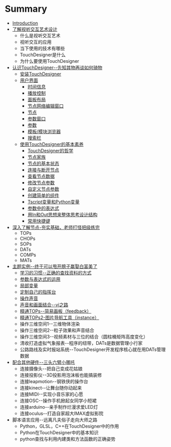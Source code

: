 # Summary

* [Introduction](README.md)
* [了解视听交互艺术设计](Chapter_1.md)
   * 什么是视听交互艺术
   * 视听交互的应用
   * 当下使用的技术有哪些
   * TouchDesigner是什么
   * 为什么要使用TouchDesigner
* [认识TouchDesigner--先知其物再谈如何骑物](Chapter_2.md)
   * [安装TouchDesigner](an_zhuang_touchdesigner.md)
   * [用户界面](yong_hu_jie_mian.md)
       * [时间信息](shi_jian_xin_xi.md)
       * [播放控制](bo_fang_kong_zhi.md)
       * [面板布局](mian_ban_bu_ju.md)
       * [节点网络编辑窗口](jie_dian_wang_luo_bian_ji_chuang_kou.md)
       * [节点](jie_dian.md)
       * [参数窗口](can_shu_chuang_kou.md)
       * [参数](can_shu.md)
       * [模板/模块浏览器](mo_677f_mo_kuai_liu_lan_qi.md)
       * [搜索栏](sou_suo_lan.md)
   * [使用TouchDesigner的基本素养](shi_yong_touchdesigner_de_ji_ben_su_yang.md)
       * [TouchDesigner的哲学](touchdesignerde_zhe_xue.md)
       * [节点家族](jie_dian_jia_zu.md)
       * [节点的基本状态](jie_dian_de_ji_ben_zhuang_tai.md)
       * [连接与断开节点](lian_jie_yu_duan_kai_jie_dian.md)
       * [查看节点数据](cha_kan_jie_dian_shu_ju.md)
       * [修改节点参数](xiu_gai_jie_dian_can_shu.md)
       * [自定义节点参数](zi_ding_yi_jie_dian_can_shu.md)
       * [创建简单的组件](chuang_jian_jian_dan_de_zu_jian.md)
       * [Tscript变量和Python变量](tscriptbian_liang_he_python_bian_liang.md)
       * [参数中的表达式](can_shu_zhong_de_biao_da_shi.md)
       * [用In和Out思想来整体思考设计结构](yong_in_he_out_si_xiang_lai_zheng_ti_si_kao_she_ji.md)
       * [常用快捷键](chang_yong_kuai_jie_jian.md)
* [深入了解节点-夯实基础，老师打怪把级练完](Chapter_3.md)
   * TOPs
   * CHOPs
   * SOPs
   * DATs
   * COMPs
   * MATs
* [主题实例--终于可以甩开膀子赢娶白富美了](Chapter_4.md)
   * [学习的习惯--正确的查找资料的方式](xue_xi_de_xi_60ef--_zheng_que_de_cha_zhao_zi_liao_.md)
   * [参数与表达式的运用](can_shu_yu_biao_da_shi_de_yun_yong.md)
   * [局部变量](ju_bu_bian_liang.md)
   * [定制自己的指挥台](ding_zhi_zi_ji_de_zhi_hui_tai.md)
   * [操作声音](cao_zuo_sheng_yin.md)
   * [声音和画面结合--vj之路](sheng_yin_he_hua_mian_jie_5408--_vj_zhi_lu.md)
   * [精通TOPs--简易画板（feedback）](jing_tong_tops_jian_yi_hua_ban_ff08_feedback.md)
   * [精通TOPs2-图片导航工具（instance）](jing_tong_tops2_tu_pian_dao_hang_gong_ju_ff08_inst.md)
   * 操作三维空间1--三维物体渲染
   * 操作三维空间2--粒子效果和声音结合
   * 操作三维空间3--视频素材与三位的结合（圆柱桶矩阵高度变化）
   * 清收打造虚拟气象报表--程序的纽带，DATs是数据管理小行家
   * 公路路线及实时报站系统--TouchDesigner开发程序核心就在用DATs管理数据
* [配合其他硬件--三头六臂小哪吒](Chapter_5.md)
   * 连接摄像头--把自己变成花姑娘
   * 连接投影仪--3D投影用泡沫板也能搞装修
   * 连接leapmotion--钢铁侠的操作台
   * 连接kinect--让舞台随你动起来
   * 连接MIDI--实现小音乐家的心愿
   * 连接OSC--操作手机掀起女同学小短裙
   * 连接arduino--亲手制作烂漫求爱LED灯
   * 连接oculus--打造自家超大IMAX虚拟影院
* 脚本语言应用--远离凡夫俗子走向大师之路
   * Python，GLSL，C++在TouchDesigner中的作用
   * Python在TouchDesigner中的基本知识
   * python查找与利用内建类和方法函数的正确姿势

